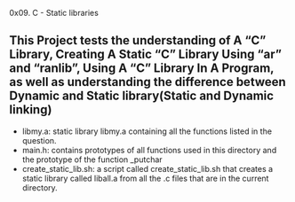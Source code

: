 0x09. C - Static libraries
## This Project tests the understanding of A “C” Library, Creating A Static “C” Library Using “ar” and “ranlib”, Using A “C” Library In A Program, as well as understanding the difference between Dynamic and Static library(Static and Dynamic linking)
* libmy.a: static library libmy.a containing all the functions listed in the question.
* main.h: contains prototypes of all functions used in this directory and the prototype of the function _putchar
* create_static_lib.sh: a script called create_static_lib.sh that creates a static library called liball.a from all the .c files that are in the current directory.
